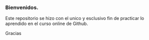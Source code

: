 ### Bienvenidos.
Este repositorio se hizo con el unico y esclusivo fin de practicar lo aprendido en el curso online de Github.

Gracias
